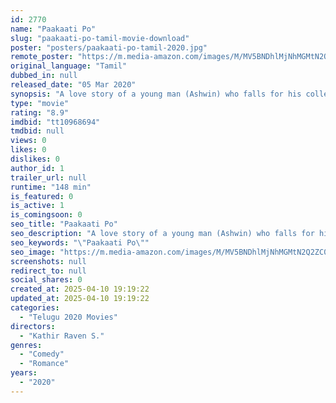 ```yaml
---
id: 2770
name: "Paakaati Po"
slug: "paakaati-po-tamil-movie-download"
poster: "posters/paakaati-po-tamil-2020.jpg"
remote_poster: "https://m.media-amazon.com/images/M/MV5BNDhlMjNhMGMtN2Q2ZC00OWYyLWFkNmMtZGMzZDRhYjBjNTk4XkEyXkFqcGdeQXVyMzYxOTQ3MDg@._V1_SX300.jpg"
original_language: "Tamil"
dubbed_in: null
released_date: "05 Mar 2020"
synopsis: "A love story of a young man (Ashwin) who falls for his colleague (Mythily) at first sight. Eventually he manages to attract her without expressing and the journey gets even more interesting when new colleague (Jessy) interrupts them."
type: "movie"
rating: "8.9"
imdbid: "tt10968694"
tmdbid: null
views: 0
likes: 0
dislikes: 0
author_id: 1
trailer_url: null
runtime: "148 min"
is_featured: 0
is_active: 1
is_comingsoon: 0
seo_title: "Paakaati Po"
seo_description: "A love story of a young man (Ashwin) who falls for his colleague (Mythily) at first sight. Eventually he manages to attract her without expressing and the journey gets even more interesting when new colleague (Jessy) interrupts them."
seo_keywords: "\"Paakaati Po\""
seo_image: "https://m.media-amazon.com/images/M/MV5BNDhlMjNhMGMtN2Q2ZC00OWYyLWFkNmMtZGMzZDRhYjBjNTk4XkEyXkFqcGdeQXVyMzYxOTQ3MDg@._V1_SX300.jpg"
screenshots: null
redirect_to: null
social_shares: 0
created_at: 2025-04-10 19:19:22
updated_at: 2025-04-10 19:19:22
categories:
  - "Telugu 2020 Movies"
directors:
  - "Kathir Raven S."
genres:
  - "Comedy"
  - "Romance"
years:
  - "2020"
---
```

